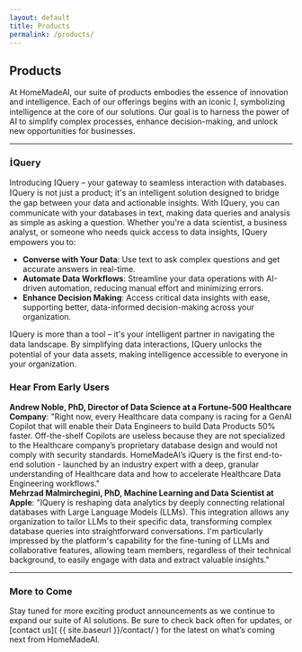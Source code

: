 ```yaml
---
layout: default
title: Products
permalink: /products/
---
```


## Products
At HomeMadeAI, our suite of products embodies the essence of innovation and intelligence. Each of our offerings begins with an iconic <span style="font-family: Times New Roman, serif;">İ</span>, symbolizing intelligence at the core of our solutions. Our goal is to harness the power of AI to simplify complex processes, enhance decision-making, and unlock new opportunities for businesses.

---

### <span style="font-family: Times New Roman, serif;">İ</span>Query

Introducing <span style="font-family: Times New Roman, serif;">İ</span>Query – your gateway to seamless interaction with databases. <span style="font-family: Times New Roman, serif;">İ</span>Query is not just a product; it's an intelligent solution designed to bridge the gap between your data and actionable insights. With <span style="font-family: Times New Roman, serif;">İ</span>Query, you can communicate with your databases in text, making data queries and analysis as simple as asking a question. Whether you're a data scientist, a business analyst, or someone who needs quick access to data insights, <span style="font-family: Times New Roman, serif;">İ</span>Query empowers you to:

- **Converse with Your Data**: Use text to ask complex questions and get accurate answers in real-time.
- **Automate Data Workflows**: Streamline your data operations with AI-driven automation, reducing manual effort and minimizing errors.
- **Enhance Decision Making**: Access critical data insights with ease, supporting better, data-informed decision-making across your organization.

<span style="font-family: Times New Roman, serif;">İ</span>Query is more than a tool – it's your intelligent partner in navigating the data landscape. By simplifying data interactions, <span style="font-family: Times New Roman, serif;">İ</span>Query unlocks the potential of your data assets, making intelligence accessible to everyone in your organization.

### Hear From Early Users

<div class="testimonial-box">
    <strong>Andrew Noble, PhD, Director of Data Science at a Fortune-500 Healthcare Company</strong>: "Right now, every Healthcare data company is racing for a GenAI Copilot that will enable their Data Engineers to build Data Products 50% faster.  Off-the-shelf Copilots are useless because they are not specialized to the Healthcare company’s proprietary database design and would not comply with security standards.  HomeMadeAI’s iQuery is the first end-to-end solution - launched by an industry expert with a deep, granular understanding of Healthcare data and how to accelerate Healthcare Data Engineering workflows."
</div>

<div class="testimonial-box">
    <strong>Mehrzad Malmirchegini, PhD, Machine Learning and Data Scientist at Apple</strong>: "IQuery is reshaping data analytics by deeply connecting relational databases with Large Language Models (LLMs). This integration allows any organization to tailor LLMs to their specific data, transforming complex database queries into straightforward conversations. I'm particularly impressed by the platform's capability for the fine-tuning of LLMs and collaborative features, allowing team members, regardless of their technical background, to easily engage with data and extract valuable insights."
</div>

---

### More to Come

Stay tuned for more exciting product announcements as we continue to expand our suite of AI solutions. Be sure to check back often for updates, or [contact us]( {{ site.baseurl }}/contact/ ) for the latest on what’s coming next from HomeMadeAI.